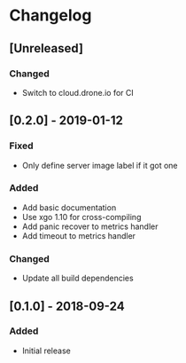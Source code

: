 # Changelog

## [Unreleased]

### Changed

* Switch to cloud.drone.io for CI

## [0.2.0] - 2019-01-12

### Fixed

* Only define server image label if it got one

### Added

* Add basic documentation
* Use xgo 1.10 for cross-compiling
* Add panic recover to metrics handler
* Add timeout to metrics handler

### Changed

* Update all build dependencies

## [0.1.0] - 2018-09-24

### Added

* Initial release
